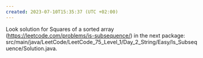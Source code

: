 ```yaml
---
created: 2023-07-10T15:35:37 (UTC +02:00)
---
```

Look solution for Squares of a sorted array (https://leetcode.com/problems/is-subsequence/) in the next
package: src/main/java/LeetCode/LeetCode_75_Level_1/Day_2_String/Easy/Is_Subsequence/Solution.java.